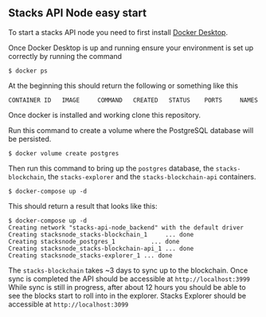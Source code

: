 ## Stacks API Node easy start

To start a stacks API node you need to first install [Docker Desktop](https://www.docker.com/products/docker-desktop).

Once Docker Desktop is up and running ensure your environment is set up correctly by running the command
```
$ docker ps
```

At the beginning this should return the following or something like this
```
CONTAINER ID   IMAGE     COMMAND   CREATED   STATUS    PORTS     NAMES
```

Once docker is installed and working clone this repository.

Run this command to create a volume where the PostgreSQL database will be persisted.
```
$ docker volume create postgres
```

Then run this command to bring up the `postgres` database, the `stacks-blockchain`, the `stacks-explorer` and the `stacks-blockchain-api` containers.
```
$ docker-compose up -d
```

This should return a result that looks like this:
```
$ docker-compose up -d
Creating network "stacks-api-node_backend" with the default driver
Creating stacksnode_stacks-blockchain_1     ... done
Creating stacksnode_postgres_1          ... done
Creating stacksnode_stacks-blockchain-api_1 ... done
Creating stacksnode_stacks-explorer_1 ... done
```

The `stacks-blockchain` takes ~3 days to sync up to the blockchain.
Once sync is completed the API should be accessible at `http://localhost:3999`
While sync is still in progress, after about 12 hours you should be able to see the blocks start to roll into in the explorer. Stacks Explorer should be accessible at `http://localhost:3099`
